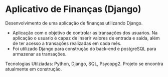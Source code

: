 # Aplicativo de Finanças (Django)
Desenvolvimento de uma aplicação de finanças utilizando Django.
- Aplicação com o objetivo de controlar as transações dos usuarios. Na aplicação o usuario é capaz de inserir valores de entrada e saída, além de ter acesso a transações realizadas em cada mês. 
- Foi utilizado Django para construção do back-end e postgreSQL para armazenar as transações.

Tecnologias Utilziadas: Python, Django, SQL, Psycopg2.
Projeto se encontra atualmente em construção.
